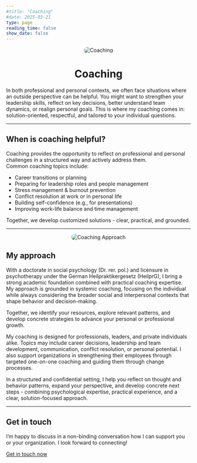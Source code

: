 ```yaml
---
#title: "Coaching"
#date: 2025-03-21
type: page
reading_time: false
show_date: false
---
```

<p style="text-align: center;">
  <img src="/media/coaching.jpg" alt="Coaching" style="max-width: 100%; height: auto; border-radius: 8px;">
</p>

<h1 style="text-align: center;">Coaching</h1>

In both professional and personal contexts, we often face situations where an outside perspective can be helpful. You might want to strengthen your leadership skills, reflect on key decisions, better understand team dynamics, or realign personal goals. This is where my coaching comes in: solution-oriented, respectful, and tailored to your individual questions.

---

## When is coaching helpful?

Coaching provides the opportunity to reflect on professional and personal challenges in a structured way and actively address them.  
Common coaching topics include:

- Career transitions or planning
- Preparing for leadership roles and people management
- Stress management & burnout prevention
- Conflict resolution at work or in personal life
- Building self-confidence (e.g., for presentations)
- Improving work-life balance and time management

Together, we develop customized solutions - clear, practical, and grounded.

---

<p style="text-align: center;">
  <img src="/media/coaching-ansatz.jpg" alt="Coaching Approach" style="max-width: 100%; height: auto; border-radius: 8px;">
</p>

## My approach

With a doctorate in social psychology (Dr. rer. pol.) and licensure in psychotherapy under the German Heilpraktikergesetz (HeilprG), I bring a strong academic foundation combined with practical coaching expertise. My approach is grounded in systemic coaching, focusing on the individual while always considering the broader social and interpersonal contexts that shape behavior and decision-making.

Together, we identify your resources, explore relevant patterns, and develop concrete strategies to advance your personal or professional growth.

My coaching is designed for professionals, leaders, and private individuals alike. Topics may include career decisions, leadership and team development, communication, conflict resolution, or personal potential. I also support organizations in strengthening their employees through targeted one-on-one coaching and guiding them through change processes.

In a structured and confidential setting, I help you reflect on thought and behavior patterns, expand your perspective, and develop concrete next steps - combining psychological expertise, practical experience, and a clear, solution-focused approach.

---

## Get in touch

I’m happy to discuss in a non-binding conversation how I can support you or your organization. I look forward to connecting!

<p>
  <a href="mailto:coaching@sebastiansiuda.com" class="btn btn-primary">
    Get in touch now
  </a>
</p>
